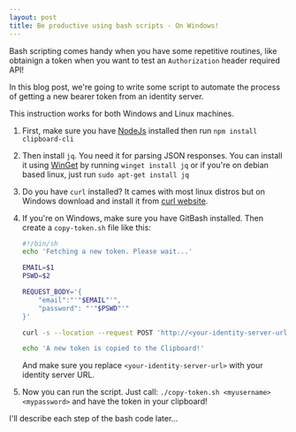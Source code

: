 ```yaml
---
layout: post
title: Be productive using bash scripts - On Windows!
---
```


Bash scripting comes handy when you have some repetitive routines, like obtainign a token when you want to test an `Authorization` header required API!

In this blog post, we're going to write some script to automate the process of getting a new bearer token from an identity server.

This instruction works for both Windows and Linux machines.

1. First, make sure you have [NodeJs](https://nodejs.org/en/download/) installed then run `npm install clipboard-cli`
2. Then install `jq`. You need it for parsing JSON responses. You can install it using [WinGet](https://github.com/microsoft/winget-cli) by running `winget install jq` or if you're on debian based linux, just run `sudo apt-get install jq`
4. Do you have `curl` installed? It cames with most linux distros but on Windows download and install it from [curl website](https://curl.se/windows/).
3. If you're on Windows, make sure you have GitBash installed. Then create a `copy-token.sh` file like this:
    ```sh
    #!/bin/sh
    echo 'Fetching a new token. Please wait...'

    EMAIL=$1
    PSWD=$2

    REQUEST_BODY='{
        "email":"'"$EMAIL"'",
        "password": "'"$PSWD"'"
    }'

    curl -s --location --request POST 'http://<your-identity-server-url>/api/v1/account/token' --header 'Content-Type: application/json' --data-raw "$REQUEST_BODY" | jq -j .result.access_token | awk '{print "Bearer "$1}' | clipboard

    echo 'A new token is copied to the Clipboard!'
    ```
    
    And make sure you replace `<your-identity-server-url>` with your identity server URL.

4. Now you can run the script. Just call: `./copy-token.sh <myusername> <mypassword>` and have the token in your clipboard!

I'll describe each step of the bash code later...
